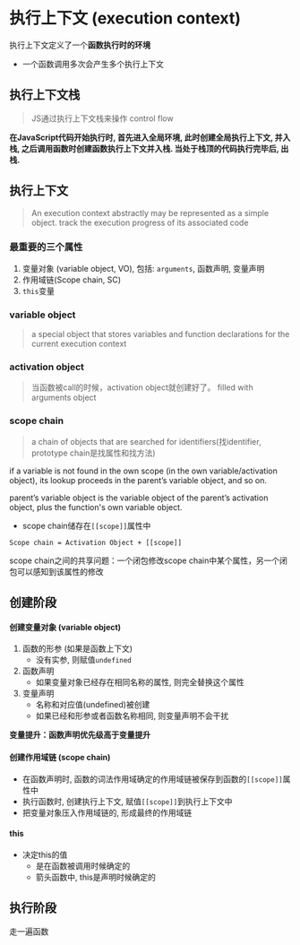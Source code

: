 # 执行上下文 (execution context)

执行上下文定义了一个**函数执行时的环境**

- 一个函数调用多次会产生多个执行上下文

## 执行上下文栈

> JS通过执行上下文栈来操作 control flow

**在JavaScript代码开始执行时, 首先进入全局环境, 此时创建全局执行上下文, 并入栈, 之后调用函数时创建函数执行上下文并入栈. 当处于栈顶的代码执行完毕后, 出栈.**

## 执行上下文

> An execution context abstractly may be represented as a simple object.
> track the execution progress of its associated code

### 最重要的三个属性

1. 变量对象 (variable object, VO), 包括: `arguments`, 函数声明, 变量声明
2. 作用域链(Scope chain, SC)
3. `this`变量

### variable object

> a special object that stores variables and function declarations for the current execution context

### activation object

> 当函数被call的时候，activation object就创建好了。
> filled with arguments object

### scope chain

> a chain of objects that are searched for identifiers(找identifier, prototype chain是找属性和找方法)

if a variable is not found in the own scope (in the own variable/activation object), its lookup proceeds in the parent’s variable object, and so on.

parent’s variable object is the variable object of the parent’s activation object, plus the function's own variable object.

- scope chain储存在`[[scope]]`属性中

`Scope chain = Activation Object + [[scope]]`

scope chain之间的共享问题：一个闭包修改scope chain中某个属性，另一个闭包可以感知到该属性的修改

## 创建阶段

#### 创建变量对象 (variable object)

1. 函数的形参 (如果是函数上下文)
   - 没有实参, 则赋值`undefined`
2. 函数声明
   - 如果变量对象已经存在相同名称的属性, 则完全替换这个属性
3. 变量声明
   - 名称和对应值(undefined)被创建
   - 如果已经和形参或者函数名称相同, 则变量声明不会干扰

**变量提升：函数声明优先级高于变量提升**

#### 创建作用域链 (scope chain)

- 在函数声明时, 函数的词法作用域确定的作用域链被保存到函数的`[[scope]]`属性中
- 执行函数时, 创建执行上下文, 赋值`[[scope]]`到执行上下文中
- 把变量对象压入作用域链的, 形成最终的作用域链

#### this

- 决定this的值
  - 是在函数被调用时候确定的
  - 箭头函数中, this是声明时候确定的

## 执行阶段

走一遍函数

